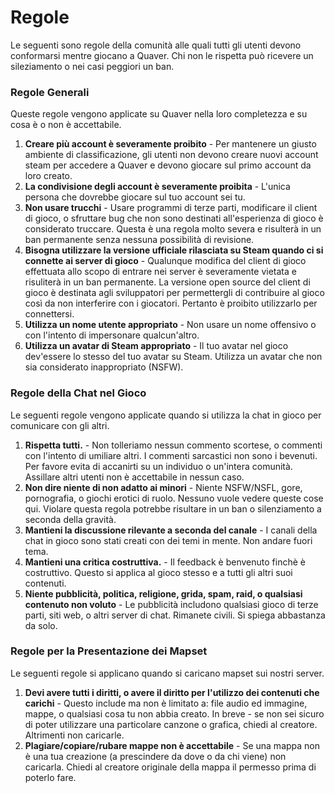 # Regole

Le seguenti sono regole della comunità alle quali tutti gli utenti devono conformarsi mentre giocano a Quaver. Chi non le rispetta può ricevere un sileziamento o nei casi peggiori un ban.

### Regole Generali

Queste regole vengono applicate su Quaver nella loro completezza e su cosa è o non è accettabile.

1. **Creare più account è severamente proibito** - Per mantenere un giusto ambiente di classificazione, gli utenti non devono creare nuovi account steam per accedere a Quaver e devono giocare sul primo account da loro creato.
2. **La condivisione degli account è severamente proibita** - L'unica persona che dovrebbe giocare sul tuo account sei tu.
3. **Non usare trucchi** - Usare programmi di terze parti, modificare il client di gioco, o sfruttare bug che non sono destinati all'esperienza di gioco è considerato truccare. Questa è una regola molto severa e risulterà in un ban permanente senza nessuna possibilità di revisione.
4. **Bisogna utilizzare la versione ufficiale rilasciata su Steam quando ci si connette ai server di gioco** - Qualunque modifica del client di gioco effettuata allo scopo di entrare nei server è severamente vietata e risuliterà in un ban permanente. La versione open source del client di gioco è destinata agli sviluppatori per permettergli di contribuire al gioco così da non interferire con i giocatori. Pertanto è proibito utilizzarlo per connettersi.
5. **Utilizza un nome utente appropriato** - Non usare un nome offensivo o con l'intento di impersonare qualcun'altro.
6. **Utilizza un avatar di Steam appropriato** - Il tuo avatar nel gioco dev'essere lo stesso del tuo avatar su Steam. Utilizza un avatar che non sia considerato inappropriato (NSFW).

### Regole della Chat nel Gioco

Le seguenti regole vengono applicate quando si utilizza la chat in gioco per comunicare con gli altri.

1. **Rispetta tutti.** - Non tolleriamo nessun commento scortese, o commenti con l'intento di umiliare altri. I commenti sarcastici non sono i bevenuti. Per favore evita di accanirti su un individuo o un'intera comunità. Assillare altri utenti non è accettabile in nessun caso.
2. **Non dire niente di non adatto ai minori** - Niente NSFW/NSFL, gore, pornografia, o giochi erotici di ruolo. Nessuno vuole vedere queste cose qui. Violare questa regola potrebbe risultare in un ban o silenziamento a seconda della gravità.
3. **Mantieni la discussione rilevante a seconda del canale** - I canali della chat in gioco sono stati creati con dei temi in mente. Non andare fuori tema.
4. **Mantieni una critica costruttiva.** - Il feedback è benvenuto finchè è costruttivo. Questo si applica al gioco stesso e a tutti gli altri suoi contenuti.
5. **Niente pubblicità, politica, religione, grida, spam, raid, o qualsiasi contenuto non voluto** - Le pubblicità includono qualsiasi gioco di terze parti, siti web, o altri server di chat. Rimanete civili. Si spiega abbastanza da solo.

### Regole per la Presentazione dei Mapset

Le seguenti regole si applicano quando si caricano mapset sui nostri server.

1. **Devi avere tutti i diritti, o avere il diritto per l'utilizzo dei contenuti che carichi** - Questo include ma non è limitato a: file audio ed immagine, mappe, o qualsiasi cosa tu non abbia creato. In breve - se non sei sicuro di poter utilizzare una particolare canzone o grafica, chiedi al creatore. Altrimenti non caricarle.
2. **Plagiare/copiare/rubare mappe non è accettabile** - Se una mappa non è una tua creazione (a prescindere da dove o da chi viene) non caricarla. Chiedi al creatore originale della mappa il permesso prima di poterlo fare.
